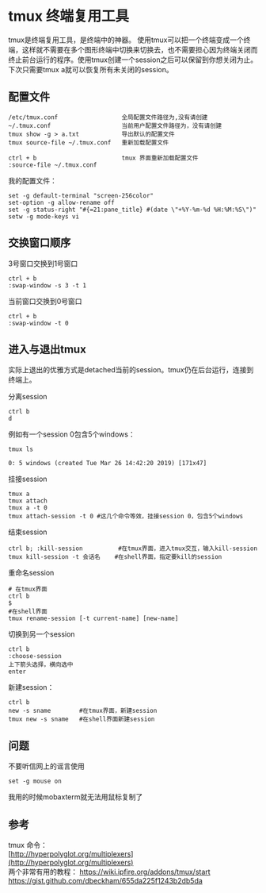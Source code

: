 tmux 终端复用工具
============================
tmux是终端复用工具，是终端中的神器。 使用tmux可以把一个终端变成一个终端，这样就不需要在多个图形终端中切换来切换去，也不需要担心因为终端关闭而终止前台运行的程序。使用tmux创建一个session之后可以保留到你想关闭为止。下次只需要tmux a就可以恢复所有未关闭的session。

## 配置文件

```
/etc/tmux.conf					全局配置文件路径为,没有请创建
~/.tmux.conf					当前用户配置文件路径为，没有请创建
tmux show -g > a.txt			导出默认的配置文件
tmux source-file ~/.tmux.conf	重新加载配置文件

ctrl + b						tmux 界面重新加载配置文件
:source-file ~/.tmux.conf
```
我的配置文件：
```
set -g default-terminal "screen-256color"
set-option -g allow-rename off
set -g status-right "#{=21:pane_title} #(date \"+%Y-%m-%d %H:%M:%S\")"
setw -g mode-keys vi
```
## 交换窗口顺序

3号窗口交换到1号窗口
```
ctrl + b
:swap-window -s 3 -t 1
```
当前窗口交换到0号窗口
```
ctrl + b
:swap-window -t 0
```

## 进入与退出tmux
实际上退出的优雅方式是detached当前的session。tmux仍在后台运行，连接到终端上。  

分离session
```
ctrl b
d
```

例如有一个session 0包含5个windows：
```
tmux ls

0: 5 windows (created Tue Mar 26 14:42:20 2019) [171x47]
```
挂接session
```
tmux a
tmux attach
tmux a -t 0
tmux attach-session -t 0 #这几个命令等效，挂接session 0，包含5个windows
```
结束session
```
ctrl b; :kill-session          #在tmux界面，进入tmux交互，输入kill-session
tmux kill-session -t 会话名    #在shell界面，指定要kill的session
```
重命名session
```
# 在tmux界面
ctrl b
$
#在shell界面
tmux rename-session [-t current-name] [new-name]
```
切换到另一个session
```
ctrl b
:choose-session
上下箭头选择，横向选中
enter
```
新建session：
```
ctrl b
new -s sname        #在tmux界面，新建session
tmux new -s sname   #在shell界面新建session
```

## 问题
不要听信网上的谣言使用
```
set -g mouse on
```
我用的时候mobaxterm就无法用鼠标复制了


## 参考
tmux 命令：  
[http://hyperpolyglot.org/multiplexers](http://hyperpolyglot.org/multiplexers)  
两个非常有用的教程：
https://wiki.ipfire.org/addons/tmux/start  
https://gist.github.com/dbeckham/655da225f1243b2db5da